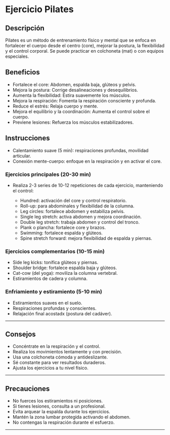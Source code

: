 # Ejercicio Pilates

## Descripción  
Pilates es un método de entrenamiento físico y mental que se enfoca en fortalecer el cuerpo desde el centro (core), mejorar la postura, la flexibilidad y el control corporal. Se puede practicar en colchoneta (mat) o con equipos especiales.

## Beneficios

 + Fortalece el core: Abdomen, espalda baja, glúteos y pelvis.  
 + Mejora la postura: Corrige desalineaciones y desequilibrios.  
 + Aumenta la flexibilidad: Estira suavemente los músculos.  
 + Mejora la respiración: Fomenta la respiración consciente y profunda.  
 + Reduce el estrés: Relaja cuerpo y mente.  
 + Mejora el equilibrio y la coordinación: Aumenta el control sobre el cuerpo.  
 + Previene lesiones: Refuerza los músculos estabilizadores.

## Instrucciones

 + Calentamiento suave (5 min): respiraciones profundas, movilidad articular.  
 + Conexión mente-cuerpo: enfoque en la respiración y en activar el core.

### Ejercicios principales (20-30 min)

+ Realiza 2-3 series de 10-12 repeticiones de cada ejercicio, manteniendo el control:

  + Hundred: activación del core y control respiratorio.  
  + Roll-up: para abdominales y flexibilidad de la columna.  
  + Leg circles: fortalece abdomen y estabiliza pelvis.  
  + Single leg stretch: activa abdomen y mejora coordinación.  
  + Double leg stretch: trabaja abdomen y control del tronco.  
  + Plank o plancha: fortalece core y brazos.  
  + Swimming: fortalece espalda y glúteos.  
  + Spine stretch forward: mejora flexibilidad de espalda y piernas.

### Ejercicios complementarios (10-15 min)

 + Side leg kicks: tonifica glúteos y piernas.  
 + Shoulder bridge: fortalece espalda baja y glúteos.  
 + Cat-cow (del yoga): moviliza la columna vertebral.  
 + Estiramientos de cadera y columna.

### Enfriamiento y estiramiento (5-10 min)

 + Estiramientos suaves en el suelo.  
 + Respiraciones profundas y conscientes.  
 + Relajación final acostadx (postura del cadáver).

---

## Consejos

 + Concéntrate en la respiración y el control.  
 + Realiza los movimientos lentamente y con precisión.  
 + Usa una colchoneta cómoda y antideslizante.  
 + Sé constante para ver resultados duraderos.  
 + Ajusta los ejercicios a tu nivel físico.

---

## Precauciones

 + No fuerces los estiramientos ni posiciones.  
 + Si tienes lesiones, consulta a un profesional.  
 + Evita arquear la espalda durante los ejercicios.  
 + Mantén la zona lumbar protegida activando el abdomen.  
 + No contengas la respiración durante el esfuerzo.

---

